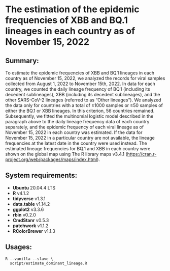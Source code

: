 # The estimation of the epidemic frequencies of XBB and BQ.1 lineages in each country as of November 15, 2022

## Summary:

To estimate the epidemic frequencies of XBB and BQ.1 lineages in each country as of November 15, 2022, we analyzed the records for viral samples collected from August 1, 2022 to November 15th, 2022. In data for each country, we counted the daily lineage frequency of BQ.1 (including its decedent sublineages), XBB (including its decedent sublineages), and the other SARS-CoV-2 lineages (referred to as “Other lineages”). We analyzed the data only for countries with a total of ≥1000 samples or ≥50 samples of either the BQ.1 or XBB lineages. In this criterion, 56 countries remained. Subsequently, we fitted the multinomial logistic model described in the paragraph above to the daily lineage frequency data of each country separately, and the epidemic frequency of each viral lineage as of November 15, 2022 in each country was estimated. If the data for November 15, 2022 in a particular country are not available, the lineage frequencies at the latest date in the country were used instead. The estimated lineage frequencies for BQ.1 and XBB in each country were shown on the global map using The R library maps v3.4.1 (https://cran.r-project.org/web/packages/maps/index.html).

## System requirements:
* **Ubuntu** 20.04.4 LTS
* **R** v4.1.2
* **tidyverse** v1.3.1
* **data.table** v1.14.2
* **ggplot2** v3.3.6
* **rbin** v0.2.0
* **CmdStanr** v0.5.3
* **patchwork** v1.1.2
* **RColorBrewer** v1.1.3



## Usages:
```
R --vanilla --slave \
  script/estimate_dominant_lineage.R

```